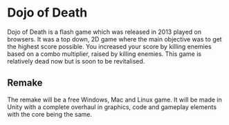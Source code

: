 # Dojo of Death

Dojo of Death is a flash game which was released in 2013 played on browsers. It was a top down, 2D game where the main objective was to get the highest score possible. You increased your score by killing enemies based on a combo multiplier, raised by killing enemies. This game is relatively dead now but is soon to be revitalised.

## Remake

The remake will be a free Windows, Mac and Linux game. It will be made in Unity with a complete overhaul in graphics, code and gameplay elements with the core being the same.